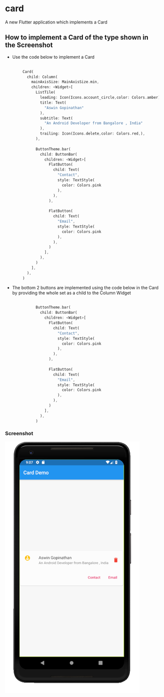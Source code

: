 # card

A new Flutter application which implements a Card

## How to implement a Card of the type shown in the Screenshot

- Use the code below to implement a Card

```dart

        Card(
          child: Column(
            mainAxisSize: MainAxisSize.min,
            children: <Widget>[
              ListTile(
                leading: Icon(Icons.account_circle,color: Colors.amber),
                title: Text(
                  "Aswin Gopinathan"
                ),
                subtitle: Text(
                  "An Android Developer from Bangalore , India"
                ),
                trailing: Icon(Icons.delete,color: Colors.red,),
              ),

              ButtonTheme.bar(
                child: ButtonBar(
                  children: <Widget>[
                    FlatButton(
                      child: Text(
                        "Contact",
                        style: TextStyle(
                          color: Colors.pink
                        ),
                      ),
                    ),

                    FlatButton(
                      child: Text(
                        "Email",
                        style: TextStyle(
                          color: Colors.pink
                        ),
                      ),
                    )
                  ],
                ),
              )
            ],
          ),
        )

```

- The bottom 2 buttons are implemented using the code below in the Card by providing the whole set 
as a child to the Column Widget

```dart

              ButtonTheme.bar(
                child: ButtonBar(
                  children: <Widget>[
                    FlatButton(
                      child: Text(
                        "Contact",
                        style: TextStyle(
                          color: Colors.pink
                        ),
                      ),
                    ),

                    FlatButton(
                      child: Text(
                        "Email",
                        style: TextStyle(
                          color: Colors.pink
                        ),
                      ),
                    )
                  ],
                ),
              )

```

### Screenshot

![](./screenshot/screen.png)
